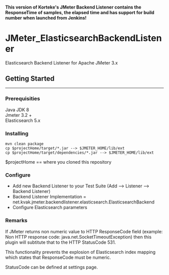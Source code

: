 #### This version of Korteke's JMeter Backend Listener contains the ResponseTime of samples, the elapsed time and has support for build number when launched from Jenkins!

# JMeter_ElasticsearchBackendListener
Elasticsearch Backend Listener for Apache JMeter 3.x

## Getting Started

---

### Prerequisities

Java JDK 8   
Jmeter 3.2 +   
Elasticsearch 5.x   

### Installing

```
mvn clean package
cp $projectHome/target/*.jar --> $JMETER_HOME/lib/ext   
cp $projectHome/target/dependencies/*.jar --> $JMETER_HOME/lib/ext   
```
   
$projectHome == where you cloned this repository

### Configure
* Add new Backend Listener to your Test Suite (Add --> Listener --> Backend Listener)
* Backend Listener Implementation = net.kvak.jmeter.backendlistener.elasticsearch.ElasticsearchBackend
* Configure Elasticsearch parameters

### Remarks
If JMeter returns non numeric value to HTTP ResponseCode field (example: Non HTTP response code: java.net.SocketTimeoutException) then this plugin will subtitute that to the HTTP StatusCode 531.   

This functionality prevents the explosion of Elasticsearch index mapping which states that ResponseCode must be numeric.   

StatusCode can be defined at settings page.
